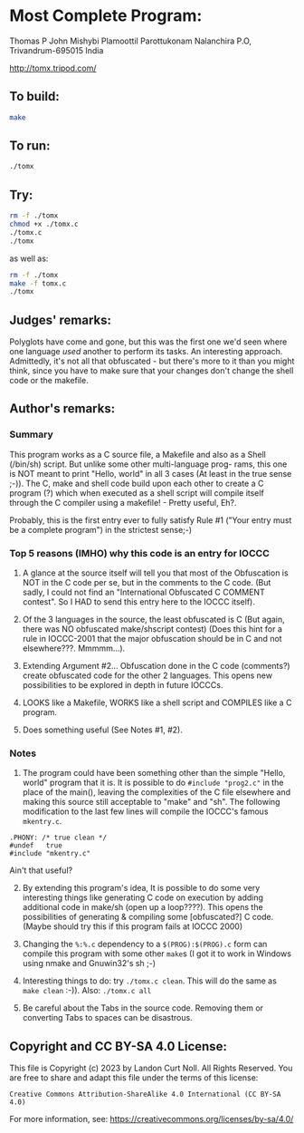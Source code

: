 # Most Complete Program:

Thomas P John
Mishybi Plamoottil
Parottukonam
Nalanchira P.O, Trivandrum-695015
India

http://tomx.tripod.com/

## To build:

```sh
make
```

## To run:

```sh
./tomx
```

## Try:

```sh
rm -f ./tomx
chmod +x ./tomx.c
./tomx.c
./tomx
```

as well as:

```sh
rm -f ./tomx
make -f tomx.c
./tomx
```

## Judges' remarks:

Polyglots have come and gone, but this was the first one we'd seen
where one language *used* another to perform its tasks.  An interesting
approach.  Admittedly, it's not all that obfuscated - but there's more
to it than you might think, since you have to make sure that your
changes don't change the shell code or the makefile.

## Author's remarks:

### Summary

This program works as a C source file, a Makefile and also as a
Shell (/bin/sh) script. But unlike some other multi-language prog-
rams, this one is NOT meant to print "Hello, world" in all 3 cases
(At least in the true sense ;-)). The C, make and shell code build
upon each other to create a C program (?) which when executed as a
shell script will compile itself through the C compiler using a
makefile! - Pretty useful, Eh?.

Probably, this is the first entry ever to fully satisfy Rule #1
("Your entry must be a complete program") in the strictest sense;-)

### Top 5 reasons (IMHO) why this code is an entry for IOCCC

1. A glance at the source itself will tell you that most of the
Obfuscation is NOT in the C code per se, but in the comments
to the C code. (But sadly, I could not find an "International
Obfuscated C COMMENT contest". So I HAD to send this entry
here to the IOCCC itself).

2. Of the 3 languages in the source, the least obfuscated is
C (But again, there was NO obfuscated make/shscript contest)
(Does this hint for a rule in IOCCC-2001 that the major
obfuscation should be in C and not elsewhere???. Mmmmm...).

3. Extending Argument #2... Obfuscation done in the C code
(comments?) create obfuscated code for the other 2 languages.
This opens new possibilities to be explored in depth in future
IOCCCs.

4. LOOKS like a Makefile, WORKS like a shell script and COMPILES
like a C program.

5. Does something useful (See Notes #1, #2).


### Notes

1. The program could have been something other than the simple "Hello, world"
program that it is. It is possible to do `#include "prog2.c"` in the place of
the main(), leaving the complexities of the C file elsewhere and making this
source still acceptable to "make" and "sh". The following modification to the
last few lines will compile the IOCCC's famous `mkentry.c`.

```make
.PHONY: /* true clean */ 
#undef   true 
#include "mkentry.c"
```

Ain't that useful?

2. By extending this program's idea, It is possible to do some
very interesting things like generating C code on execution
by adding additional code in  make/sh (open up a loop????).
This opens the possibilities of generating & compiling some
[obfuscated?] C code. (Maybe should try this if this program
fails at IOCCC 2000)

3. Changing the `%:%.c` dependency to a `$(PROG):$(PROG).c` form
can compile this program with some other `make`s (I got it to
work in Windows using nmake and Gnuwin32's sh ;-)

4. Interesting things to do: try `./tomx.c clean`. This will
do the same as `make clean` :-)). Also: `./tomx.c all`

5. Be careful about the Tabs in the source code. Removing them
or converting Tabs to spaces can be disastrous.

## Copyright and CC BY-SA 4.0 License:

This file is Copyright (c) 2023 by Landon Curt Noll.  All Rights Reserved.
You are free to share and adapt this file under the terms of this license:

    Creative Commons Attribution-ShareAlike 4.0 International (CC BY-SA 4.0)

For more information, see: https://creativecommons.org/licenses/by-sa/4.0/
